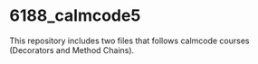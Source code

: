 # 6188_calmcode5
This repository includes two files that follows calmcode courses (Decorators and Method Chains).
